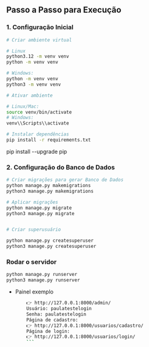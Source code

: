 ## **Passo a Passo para Execução**

### **1. Configuração Inicial**

```bash
# Criar ambiente virtual

# Linux
python3.12 -m venv venv
python -m venv venv

# Windows:
python -m venv venv
python3 -m venv venv

# Ativar ambiente

# Linux/Mac:
source venv/bin/activate 
# Windows:
venv\\Scripts\\activate

# Instalar dependências
pip install -r requirements.txt
```
pip install --upgrade pip

### **2. Configuração do Banco de Dados**

```bash
# Criar migrações para gerar Banco de Dados
python manage.py makemigrations
python3 manage.py makemigrations

# Aplicar migrações
python manage.py migrate
python3 manage.py migrate


# Criar superusuário 

python manage.py createsuperuser
python3 manage.py createsuperuser


```

### **Rodar o servidor**
```bash
python manage.py runserver
python3 manage.py runserver

```

- Painel exemplo

    ```bash
        👉 http://127.0.0.1:8000/admin/
        Usuário: paulatestelogin
        Senha: paulatestelogin
        Página de cadastro:
        👉 http://127.0.0.1:8000/usuarios/cadastro/
        Página de login:
        👉 http://127.0.0.1:8000/usuarios/login/
        ```